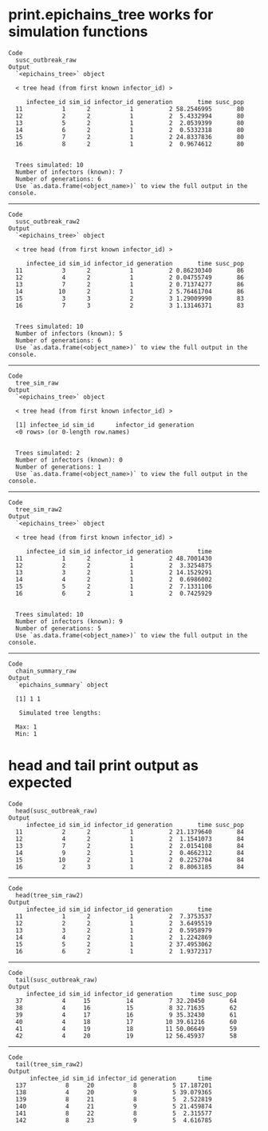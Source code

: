 # print.epichains_tree works for simulation functions

    Code
      susc_outbreak_raw
    Output
      `<epichains_tree>` object
      
      < tree head (from first known infector_id) >
      
         infectee_id sim_id infector_id generation       time susc_pop
      11           1      2           1          2 58.2546995       80
      12           2      2           1          2  5.4332994       80
      13           5      2           1          2  2.0539399       80
      14           6      2           1          2  0.5332318       80
      15           7      2           1          2 24.8337836       80
      16           8      2           1          2  0.9674612       80
      
      
      Trees simulated: 10
      Number of infectors (known): 7
      Number of generations: 6
      Use `as.data.frame(<object_name>)` to view the full output in the console.

---

    Code
      susc_outbreak_raw2
    Output
      `<epichains_tree>` object
      
      < tree head (from first known infector_id) >
      
         infectee_id sim_id infector_id generation       time susc_pop
      11           3      2           1          2 0.86230340       86
      12           4      2           1          2 0.04755749       86
      13           7      2           1          2 0.71374277       86
      14          10      2           1          2 5.76461704       86
      15           3      3           2          3 1.29009990       83
      16           7      3           2          3 1.13146371       83
      
      
      Trees simulated: 10
      Number of infectors (known): 5
      Number of generations: 6
      Use `as.data.frame(<object_name>)` to view the full output in the console.

---

    Code
      tree_sim_raw
    Output
      `<epichains_tree>` object
      
      < tree head (from first known infector_id) >
      
      [1] infectee_id sim_id      infector_id generation 
      <0 rows> (or 0-length row.names)
      
      
      Trees simulated: 2
      Number of infectors (known): 0
      Number of generations: 1
      Use `as.data.frame(<object_name>)` to view the full output in the console.

---

    Code
      tree_sim_raw2
    Output
      `<epichains_tree>` object
      
      < tree head (from first known infector_id) >
      
         infectee_id sim_id infector_id generation       time
      11           1      2           1          2 48.7001430
      12           2      2           1          2  3.3254875
      13           3      2           1          2 14.1529291
      14           4      2           1          2  0.6986002
      15           5      2           1          2  7.1331106
      16           6      2           1          2  0.7425929
      
      
      Trees simulated: 10
      Number of infectors (known): 9
      Number of generations: 5
      Use `as.data.frame(<object_name>)` to view the full output in the console.

---

    Code
      chain_summary_raw
    Output
      `epichains_summary` object 
      
      [1] 1 1
      
       Simulated tree lengths: 
      
      Max: 1
      Min: 1

# head and tail print output as expected

    Code
      head(susc_outbreak_raw)
    Output
         infectee_id sim_id infector_id generation       time susc_pop
      11           2      2           1          2 21.1379640       84
      12           4      2           1          2  1.1541073       84
      13           7      2           1          2  2.0154108       84
      14           9      2           1          2  0.4662312       84
      15          10      2           1          2  0.2252704       84
      16           2      3           1          2  8.8063185       84

---

    Code
      head(tree_sim_raw2)
    Output
         infectee_id sim_id infector_id generation       time
      11           1      2           1          2  7.3753537
      12           2      2           1          2  3.6495519
      13           3      2           1          2  0.5958979
      14           4      2           1          2  1.2242869
      15           5      2           1          2 37.4953062
      16           6      2           1          2  1.9372317

---

    Code
      tail(susc_outbreak_raw)
    Output
         infectee_id sim_id infector_id generation     time susc_pop
      37           4     15          14          7 32.20450       64
      38           4     16          15          8 32.71635       62
      39           4     17          16          9 35.32430       61
      40           4     18          17         10 39.61216       60
      41           4     19          18         11 50.06649       59
      42           4     20          19         12 56.45937       58

---

    Code
      tail(tree_sim_raw2)
    Output
          infectee_id sim_id infector_id generation      time
      137           8     20           8          5 17.187201
      138           4     20           9          5 39.079365
      139           8     21           8          5  2.522819
      140           4     21           9          5 21.459874
      141           8     22           8          5  2.315577
      142           8     23           9          5  4.616785


